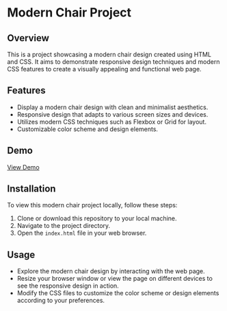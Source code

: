 # Modern Chair Project

## Overview
This is a project showcasing a modern chair design created using HTML and CSS. It aims to demonstrate responsive design techniques and modern CSS features to create a visually appealing and functional web page.

## Features
- Display a modern chair design with clean and minimalist aesthetics.
- Responsive design that adapts to various screen sizes and devices.
- Utilizes modern CSS techniques such as Flexbox or Grid for layout.
- Customizable color scheme and design elements.

## Demo
[View Demo](link-to-demo)

## Installation
To view this modern chair project locally, follow these steps:
1. Clone or download this repository to your local machine.
2. Navigate to the project directory.
3. Open the `index.html` file in your web browser.

## Usage
- Explore the modern chair design by interacting with the web page.
- Resize your browser window or view the page on different devices to see the responsive design in action.
- Modify the CSS files to customize the color scheme or design elements according to your preferences.


